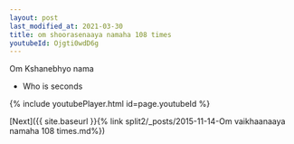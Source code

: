 ```yaml
---
layout: post
last_modified_at: 2021-03-30
title: om shoorasenaaya namaha 108 times
youtubeId: Ojgti0wdD6g
---
```

 
 
Om Kshanebhyo nama 
 
 -  Who is seconds 
 
  
 
  
 
 
 
 
 
 


{% include youtubePlayer.html id=page.youtubeId %}
 
[Next]({{ site.baseurl }}{% link  split2/_posts/2015-11-14-Om vaikhaanaaya namaha 108 times.md%})
 
